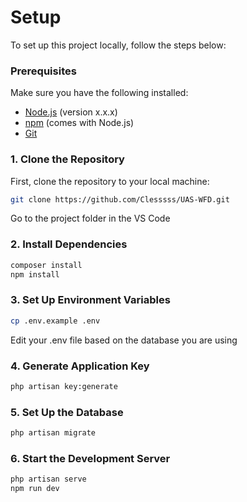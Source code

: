 # Setup

To set up this project locally, follow the steps below:

### Prerequisites

Make sure you have the following installed:

- [Node.js](https://nodejs.org/) (version x.x.x)
- [npm](https://www.npmjs.com/) (comes with Node.js)
- [Git](https://git-scm.com/)

### 1. Clone the Repository

First, clone the repository to your local machine:

```bash
git clone https://github.com/Clesssss/UAS-WFD.git
```
Go to the project folder in the VS Code

### 2. Install Dependencies

```bash
composer install
npm install
```

### 3. Set Up Environment Variables

```bash
cp .env.example .env
```
Edit your .env file based on the database you are using

### 4. Generate Application Key
```bash
php artisan key:generate
```

### 5. Set Up the Database

```bash
php artisan migrate
```

### 6. Start the Development Server

```bash
php artisan serve
npm run dev
```
